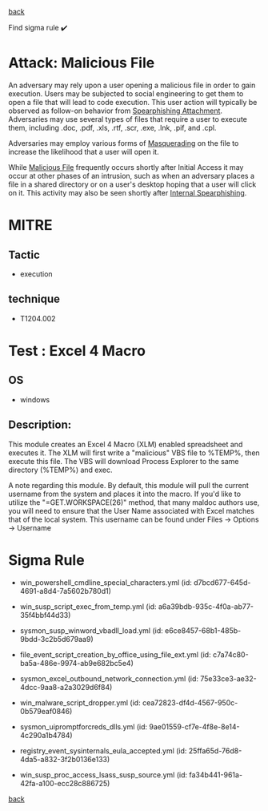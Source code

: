 
[back](../index.md)

Find sigma rule :heavy_check_mark: 

# Attack: Malicious File 

An adversary may rely upon a user opening a malicious file in order to gain execution. Users may be subjected to social engineering to get them to open a file that will lead to code execution. This user action will typically be observed as follow-on behavior from [Spearphishing Attachment](https://attack.mitre.org/techniques/T1566/001). Adversaries may use several types of files that require a user to execute them, including .doc, .pdf, .xls, .rtf, .scr, .exe, .lnk, .pif, and .cpl.

Adversaries may employ various forms of [Masquerading](https://attack.mitre.org/techniques/T1036) on the file to increase the likelihood that a user will open it.

While [Malicious File](https://attack.mitre.org/techniques/T1204/002) frequently occurs shortly after Initial Access it may occur at other phases of an intrusion, such as when an adversary places a file in a shared directory or on a user's desktop hoping that a user will click on it. This activity may also be seen shortly after [Internal Spearphishing](https://attack.mitre.org/techniques/T1534).

# MITRE
## Tactic
  - execution


## technique
  - T1204.002


# Test : Excel 4 Macro
## OS
  - windows


## Description:
This module creates an Excel 4 Macro (XLM) enabled spreadsheet and executes it. The XLM will first write a "malicious"
VBS file to %TEMP%, then execute this file. The VBS will download Process Explorer to the same directory (%TEMP%) and exec.

A note regarding this module. By default, this module will pull the current username from the system and places it into the macro. If
you'd like to utilize the "=GET.WORKSPACE(26)" method, that many maldoc authors use, you will need to ensure that the User Name associated
with Excel matches that of the local system. This username can be found under Files -> Options -> Username


# Sigma Rule
 - win_powershell_cmdline_special_characters.yml (id: d7bcd677-645d-4691-a8d4-7a5602b780d1)

 - win_susp_script_exec_from_temp.yml (id: a6a39bdb-935c-4f0a-ab77-35f4bbf44d33)

 - sysmon_susp_winword_vbadll_load.yml (id: e6ce8457-68b1-485b-9bdd-3c2b5d679aa9)

 - file_event_script_creation_by_office_using_file_ext.yml (id: c7a74c80-ba5a-486e-9974-ab9e682bc5e4)

 - sysmon_excel_outbound_network_connection.yml (id: 75e33ce3-ae32-4dcc-9aa8-a2a3029d6f84)

 - win_malware_script_dropper.yml (id: cea72823-df4d-4567-950c-0b579eaf0846)

 - sysmon_uipromptforcreds_dlls.yml (id: 9ae01559-cf7e-4f8e-8e14-4c290a1b4784)

 - registry_event_sysinternals_eula_accepted.yml (id: 25ffa65d-76d8-4da5-a832-3f2b0136e133)

 - win_susp_proc_access_lsass_susp_source.yml (id: fa34b441-961a-42fa-a100-ecc28c886725)



[back](../index.md)

